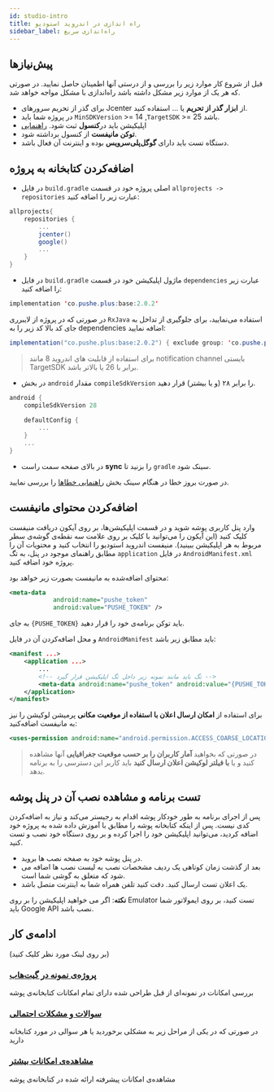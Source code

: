 ```yaml
---
id: studio-intro
title: راه اندازی در اندروید استودیو
sidebar_label: راه‌اندازی سریع
---
```


## پیش‌نیازها

قبل از شروع کار موارد زیر را بررسی و از درستی آنها اطمینان حاصل نمایید. در صورتی که هر یک از موارد زیر مشکل داشته باشد راه‌اندازی با مشکل مواجه خواهد شد.

- برای گذر از تحریم سرور‌های Jcenter از **ابزار گذر از تحریم** یا ... استفاده کنید.
-  در پروژه شما باید `MinSDKVersion` >= 14 ,`TargetSDK` >= 25 باشد.
- اپلیکیشن باید در**کنسول** ثبت‌ شود. [راهنمایی](/docs/console/console-submit)
- **توکن مانیفست** از کنسول برداشته ‌شود.
- دستگاه تست باید دارای **گوگل‌پلی‌سرویس** بوده و اینترنت آن فعال‌ باشد.

## اضافه‌کردن کتابخانه به پروژه

* در فایل
`build.gradle`
اصلی پروژه خود در قسمت 
`allprojects -> repositories`
عبارت زیر را اضافه کنید:

```groovy
allprojects{
    repositories {
        ...
        jcenter()
        google()
        ...
    }
}
```
* در فایل 
`build.gradle`
ماژول اپلیکیشن خود در قسمت 
`dependencies`
عبارت زیر را اضافه کنید:

```java
implementation 'co.pushe.plus:base:2.0.2' 
```

در صورتی که در پروژه از لایبرری ‌`RxJava` استفاده‌ می‌نمایید، برای جلوگیری از تداخل به جای کد بالا کد زیر را به dependencies اضافه‌ نمایید:

```java
implementation("co.pushe.plus:base:2.0.2") { exclude group: 'co.pushe.plus', module: 'rxjava' }
```


> برای استفاده از قابلیت های اندروید 8 مانند notification channel بایستی TargetSDK برابر با 26 یا بالاتر باشد.

* در بخش `android` مقدار `compileSdkVersion` را برابر ۲۸ (و یا بیشتر) قرار دهید.

```groovy
android {
    compileSdkVersion 28
 
    defaultConfig {
        ...
    }
    ...
}
```


* در بالای صفحه سمت راست **sync** را بزنید تا `gradle` سینک شود.

در صورت بروز خطا در هنگام سینک بخش [راهنمایی خطا‌ها](studio-errors) را بررسی نمایید.

## اضافه‌کردن محتوای مانیفست

 وارد پنل کاربری پوشه شوید و در قسمت اپلیکیشن‌ها، بر روی آیکون دریافت منیفست کلیک کنید (این آیکون را می‌توانید با کلیک بر روی علامت سه نقطه‌ی گوشه‌ی سطر مربوط به هر اپلیکیشن ببینید).
منیفست اندروید استودیو را انتخاب کنید و محتویات آن را مطابق راهنمای موجود در پنل، به تگ ‍‍`application` در فایل `AndroidManifest.xml` پروژه خود اضافه کنید.

محتوای اضافه‌شده به مانیفست بصورت زیر خواهد بود:

```xml
<meta-data
            android:name="pushe_token"
            android:value="PUSHE_TOKEN" />
```

به جای `{PUSHE_TOKEN}` باید توکن برنامه‌ی خود را قرار دهید.

و محل اضافه‌کردن آن در فایل `AndroidManifest` باید مطابق زیر باشد:

```xml
<manifest ...>
    <application ...>
        ...
        <!-- تگ باید مانند نمونه زیر داخل تگ اپلیکیشن قرار گیرد -->
        <meta-data android:name="pushe_token" android:value="{PUSHE_TOKEN}" />
    </application>
</manifest>
```

برای استفاده از **امکان ارسال اعلان با استفاده‌ از موقعیت مکانی** پرمیشن لوکیشن را نیز به مانیفست اضافه‌کنید:

```xml
<uses-permission android:name="android.permission.ACCESS_COARSE_LOCATION"/>
```

> در صورتی که بخواهید **آمار کاربران را بر حسب موقعیت جغرافیایی** آنها مشاهده کنید و یا **با فیلتر لوکیشن اعلان ارسال کنید** باید کاربر این دسترسی را به برنامه بدهد.
  
## تست برنامه و مشاهده نصب آن در پنل پوشه

 پس از اجرای برنامه به طور خودکار پوشه اقدام به رجیستر می‌کند و نیاز به اضافه‌کردن کدی نیست.
پس از اینکه کتابخانه پوشه را مطابق با آموزش داده شده به پروژه خود اضافه کردید، می‌توانید اپلیکیشن خود را اجرا کرده و بر روی دستگاه خود نصب و تست کنید.


* در پنل پوشه خود به صفحه نصب ها بروید.
* بعد از گذشت زمان کوتاهی یک ردیف مشخصات نصب به لیست نصب ها اضافه می شود که متعلق به گوشی شما است.
* یک اعلان تست ارسال کنید. دقت کنید تلفن همراه شما به اینترنت متصل باشد.

**نکته**: اگر می خواهید اپلیکیشن را بر روی Emulator تست کنید، بر روی ایمولاتور شما باید Google API نصب باشد.


## ادامه‌ی کار
(بر روی لینک مورد نظر کلیک کنید)

### [پروژه‌ی نمونه در گیت‌هاب](https://github.com/pusheco/android-studio-sample)
بررسی امکانات در نمونه‌ای از قبل طراحی شده دارای تمام امکانات کتابخانه‌ی پوشه

### [سوالات و مشکلات احتمالی](/docs/android-studio/studio-errors)
در صورتی که در یکی از مراحل زیر به مشکلی برخوردید یا هر سوالی در مورد کتابخانه‌ دارید

### [مشاهده‌ی امکانات بیشتر](/docs/android-studio/studio-advanced)
مشاهده‌ی امکانات پیشرفته ارائه‌ شده در کتابخانه‌‌ی پوشه